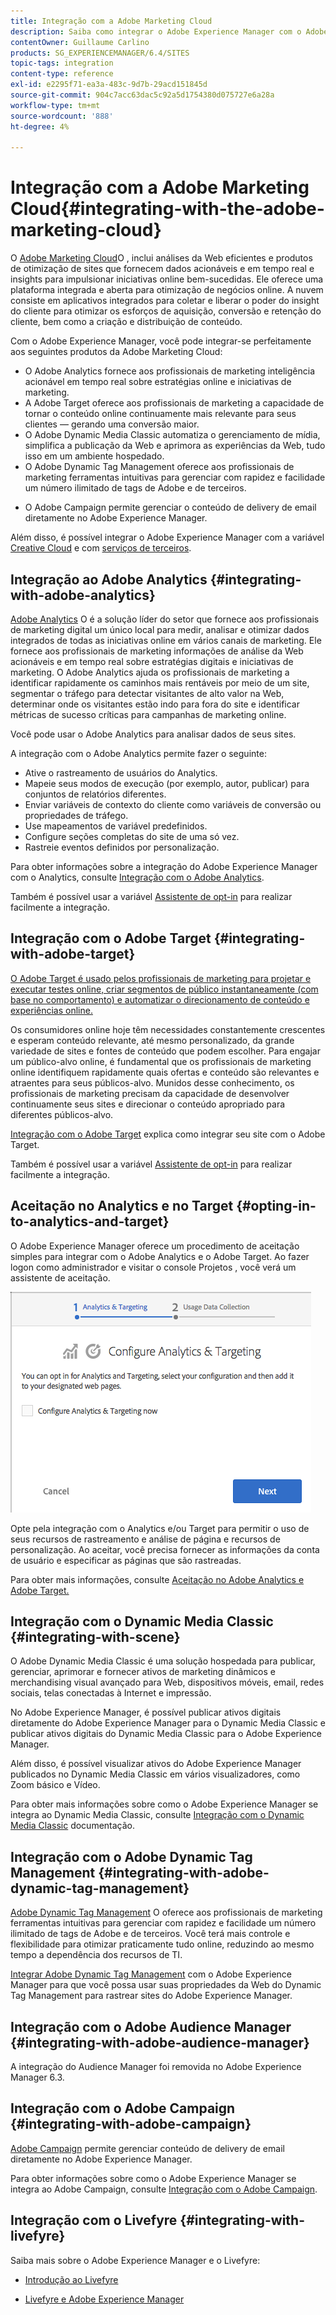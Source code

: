```yaml
---
title: Integração com a Adobe Marketing Cloud
description: Saiba como integrar o Adobe Experience Manager com o Adobe Marketing Cloud.
contentOwner: Guillaume Carlino
products: SG_EXPERIENCEMANAGER/6.4/SITES
topic-tags: integration
content-type: reference
exl-id: e2295f71-ea3a-483c-9d7b-29acd151845d
source-git-commit: 904c7acc63dac5c92a5d1754380d075727e6a28a
workflow-type: tm+mt
source-wordcount: '888'
ht-degree: 4%

---
```


# Integração com a Adobe Marketing Cloud{#integrating-with-the-adobe-marketing-cloud}

O [Adobe Marketing Cloud](https://www.adobe.com/solutions/digital-marketing.html)O , inclui análises da Web eficientes e produtos de otimização de sites que fornecem dados acionáveis e em tempo real e insights para impulsionar iniciativas online bem-sucedidas. Ele oferece uma plataforma integrada e aberta para otimização de negócios online. A nuvem consiste em aplicativos integrados para coletar e liberar o poder do insight do cliente para otimizar os esforços de aquisição, conversão e retenção do cliente, bem como a criação e distribuição de conteúdo.

Com o Adobe Experience Manager, você pode integrar-se perfeitamente aos seguintes produtos da Adobe Marketing Cloud:

* O Adobe Analytics fornece aos profissionais de marketing inteligência acionável em tempo real sobre estratégias online e iniciativas de marketing.
* A Adobe Target oferece aos profissionais de marketing a capacidade de tornar o conteúdo online continuamente mais relevante para seus clientes — gerando uma conversão maior.
* O Adobe Dynamic Media Classic automatiza o gerenciamento de mídia, simplifica a publicação da Web e aprimora as experiências da Web, tudo isso em um ambiente hospedado.
* O Adobe Dynamic Tag Management oferece aos profissionais de marketing ferramentas intuitivas para gerenciar com rapidez e facilidade um número ilimitado de tags de Adobe e de terceiros.
<!-- Search&Promote was end of life September 1, 2022. * Adobe Search&Promote gives marketers the ability to control and optimize the search results on their sites. -->
* O Adobe Campaign permite gerenciar o conteúdo de delivery de email diretamente no Adobe Experience Manager.

Além disso, é possível integrar o Adobe Experience Manager com a variável [Creative Cloud](/help/assets/aem-cc-integration-best-practices.md) e com [serviços de terceiros](/help/sites-administering/third-party-services.md).

## Integração ao Adobe Analytics {#integrating-with-adobe-analytics}

[Adobe Analytics](https://www.omniture.com/en/products/analytics/sitecatalyst) O é a solução líder do setor que fornece aos profissionais de marketing digital um único local para medir, analisar e otimizar dados integrados de todas as iniciativas online em vários canais de marketing. Ele fornece aos profissionais de marketing informações de análise da Web acionáveis e em tempo real sobre estratégias digitais e iniciativas de marketing. O Adobe Analytics ajuda os profissionais de marketing a identificar rapidamente os caminhos mais rentáveis por meio de um site, segmentar o tráfego para detectar visitantes de alto valor na Web, determinar onde os visitantes estão indo para fora do site e identificar métricas de sucesso críticas para campanhas de marketing online.

Você pode usar o Adobe Analytics para analisar dados de seus sites.

A integração com o Adobe Analytics permite fazer o seguinte:

* Ative o rastreamento de usuários do Analytics.
* Mapeie seus modos de execução (por exemplo, autor, publicar) para conjuntos de relatórios diferentes.
* Enviar variáveis de contexto do cliente como variáveis de conversão ou propriedades de tráfego.
* Use mapeamentos de variável predefinidos.
* Configure seções completas do site de uma só vez.
* Rastreie eventos definidos por personalização.

Para obter informações sobre a integração do Adobe Experience Manager com o Analytics, consulte [Integração com o Adobe Analytics](/help/sites-administering/adobeanalytics.md).

Também é possível usar a variável [Assistente de opt-in](/help/sites-administering/opt-in.md) para realizar facilmente a integração.

## Integração com o Adobe Target {#integrating-with-adobe-target}

[O Adobe Target é usado pelos profissionais de marketing para projetar e executar testes online, criar segmentos de público instantaneamente (com base no comportamento) e automatizar o direcionamento de conteúdo e experiências online.](https://www.omniture.com/en/products/conversion/test-and-target)

Os consumidores online hoje têm necessidades constantemente crescentes e esperam conteúdo relevante, até mesmo personalizado, da grande variedade de sites e fontes de conteúdo que podem escolher. Para engajar um público-alvo online, é fundamental que os profissionais de marketing online identifiquem rapidamente quais ofertas e conteúdo são relevantes e atraentes para seus públicos-alvo. Munidos desse conhecimento, os profissionais de marketing precisam da capacidade de desenvolver continuamente seus sites e direcionar o conteúdo apropriado para diferentes públicos-alvo.

[Integração com o Adobe Target](/help/sites-administering/target.md) explica como integrar seu site com o Adobe Target.

Também é possível usar a variável [Assistente de opt-in](/help/sites-administering/opt-in.md) para realizar facilmente a integração.

## Aceitação no Analytics e no Target {#opting-in-to-analytics-and-target}

O Adobe Experience Manager oferece um procedimento de aceitação simples para integrar com o Adobe Analytics e o Adobe Target. Ao fazer logon como administrador e visitar o console Projetos , você verá um assistente de aceitação.

![chlimage_1-107](assets/chlimage_1-107.png)

Opte pela integração com o Analytics e/ou Target para permitir o uso de seus recursos de rastreamento e análise de página e recursos de personalização. Ao aceitar, você precisa fornecer as informações da conta de usuário e especificar as páginas que são rastreadas.

Para obter mais informações, consulte [Aceitação no Adobe Analytics e Adobe Target.](/help/sites-administering/opt-in.md)

## Integração com o Dynamic Media Classic {#integrating-with-scene}

O Adobe Dynamic Media Classic é uma solução hospedada para publicar, gerenciar, aprimorar e fornecer ativos de marketing dinâmicos e merchandising visual avançado para Web, dispositivos móveis, email, redes sociais, telas conectadas à Internet e impressão.

No Adobe Experience Manager, é possível publicar ativos digitais diretamente do Adobe Experience Manager para o Dynamic Media Classic e publicar ativos digitais do Dynamic Media Classic para o Adobe Experience Manager.

Além disso, é possível visualizar ativos do Adobe Experience Manager publicados no Dynamic Media Classic em vários visualizadores, como Zoom básico e Vídeo.

Para obter mais informações sobre como o Adobe Experience Manager se integra ao Dynamic Media Classic, consulte [Integração com o Dynamic Media Classic](/help/sites-administering/scene7.md) documentação.

## Integração com o Adobe Dynamic Tag Management {#integrating-with-adobe-dynamic-tag-management}

[Adobe Dynamic Tag Management](https://www.adobe.com/solutions/digital-marketing/dynamic-tag-management.html) O oferece aos profissionais de marketing ferramentas intuitivas para gerenciar com rapidez e facilidade um número ilimitado de tags de Adobe e de terceiros. Você terá mais controle e flexibilidade para otimizar praticamente tudo online, reduzindo ao mesmo tempo a dependência dos recursos de TI.

[Integrar Adobe Dynamic Tag Management](/help/sites-administering/dtm.md) com o Adobe Experience Manager para que você possa usar suas propriedades da Web do Dynamic Tag Management para rastrear sites do Adobe Experience Manager.

## Integração com o Adobe Audience Manager {#integrating-with-adobe-audience-manager}

A integração do Audience Manager foi removida no Adobe Experience Manager 6.3.

<!-- Search&Promote was end of life September 1, 2022. ## Integrating with Search&Promote {#integrating-with-search-promote} -->

<!-- Search&Promote was end of life September 1, 2022. Adobe Search&Promote enables marketers to optimize how visitors browse, find, compare, and select relevant products and content on web and mobile sites. Businesses can easily promote priority items based on business objectives and visitor intent, as well as automate merchandising and promotions activity by way of KPI-based triggers or metrics. -->

<!-- Search&Promote was end of life September 1, 2022. Adobe Search&Promote is a reliable and scalable hosted site search application, capable of scaling to millions of pages or products, for heavily visited online businesses ranging from retail to news sites. It offers unprecedented levels of marketer control and metrics-based relevance. -->

<!-- Search&Promote was end of life September 1, 2022. For information about integrating Adobe Experience Manager and Search&Promote, see [Integrating with Adobe Search&Promote](/help/sites-administering/search-and-promote.md). -->

## Integração com o Adobe Campaign {#integrating-with-adobe-campaign}

[Adobe Campaign](https://www.adobe.com/solutions/campaign-management.html) permite gerenciar conteúdo de delivery de email diretamente no Adobe Experience Manager.

Para obter informações sobre como o Adobe Experience Manager se integra ao Adobe Campaign, consulte [Integração com o Adobe Campaign](/help/sites-administering/campaignstandard.md).

## Integração com o Livefyre {#integrating-with-livefyre}

Saiba mais sobre o Adobe Experience Manager e o Livefyre:

* [Introdução ao Livefyre](https://experienceleague.adobe.com/docs/livefyre/implementation/getting-started/c-getting-started.html)

* [Livefyre e Adobe Experience Manager](/help/sites-administering/livefyre.md)
